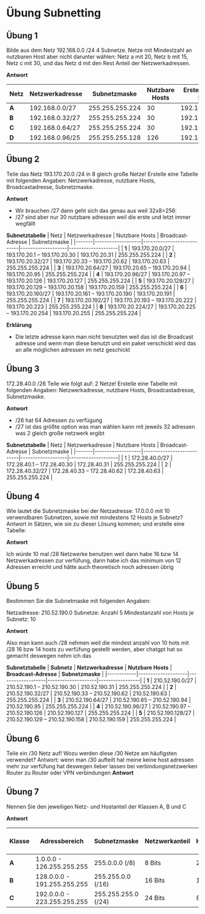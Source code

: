 # Übung Subnetting

## Übung 1

Bilde aus dem Netz 192.168.0.0 /24 4 Subnetze. Netze mit Mindestzahl an nutzbaren Host aber nicht darunter wählen: Netz a mit 20, Netz b mit 15, Netz c mit 30, und das Netz d mit den Rest Anteil der Netzwerkadressen.

**Antwort**

| **Netz**  | **Netzwerkadresse** | **Subnetzmaske** | **Nutzbare Hosts** | **Erste Host-IP** | **Letzte Host-IP** | **Broadcast-Adresse** |
|-----------|---------------------|------------------|--------------------|-------------------|-------------------|--------------------|
| **A**     | 192.168.0.0/27      | 255.255.255.224  | 30                 | 192.168.0.1       | 192.168.0.30       | 192.168.0.31       |
| **B**     | 192.168.0.32/27     | 255.255.255.224  | 30                 | 192.168.0.33      | 192.168.0.62       | 192.168.0.63       |
| **C**     | 192.168.0.64/27     | 255.255.255.224  | 30                 | 192.168.0.65      | 192.168.0.94       | 192.168.0.95       |
| **D**     | 192.168.0.96/25     | 255.255.255.128  | 126                | 192.168.0.97      | 192.168.0.254      | 192.168.0.255      |


## Übung 2

Teile das Netz 193.170.20.0 /24 in 8 gleich große Netze! Erstelle eine Tabelle mit folgenden Angaben:
Netzwerkadresse,               nutzbare Hosts,                    Broadcastadresse,              Subnetzmaske.

**Antwort**

- Wir brauchen /27 dann geht sich das genau aus weil 32x8=256:
- /27 sind aber nur 30 nutzbare adressen weil die erste und letzt immer wegfällt

**Subnetztabelle**
| Netz  | Netzwerkadresse    | Nutzbare Hosts             | Broadcast-Adresse  | Subnetzmaske       |
|-------|-------------------|---------------------------|-------------------|--------------------|
| **1** | 193.170.20.0/27   | 193.170.20.1 – 193.170.20.30  | 193.170.20.31   | 255.255.255.224  |
| **2** | 193.170.20.32/27  | 193.170.20.33 – 193.170.20.62 | 193.170.20.63   | 255.255.255.224  |
| **3** | 193.170.20.64/27  | 193.170.20.65 – 193.170.20.94 | 193.170.20.95   | 255.255.255.224  |
| **4** | 193.170.20.96/27  | 193.170.20.97 – 193.170.20.126 | 193.170.20.127 | 255.255.255.224  |
| **5** | 193.170.20.128/27 | 193.170.20.129 – 193.170.20.158 | 193.170.20.159 | 255.255.255.224  |
| **6** | 193.170.20.160/27 | 193.170.20.161 – 193.170.20.190 | 193.170.20.191 | 255.255.255.224  |
| **7** | 193.170.20.192/27 | 193.170.20.193 – 193.170.20.222 | 193.170.20.223 | 255.255.255.224  |
| **8** | 193.170.20.224/27 | 193.170.20.225 – 193.170.20.254 | 193.170.20.255 | 255.255.255.224  |

**Erklärung**
- Die letzte adresse kann man nicht benutzten weil das ist die Broadcast adresse und wenn man diese benutzt und ein paket verschickt wird das an alle möglichen adressen im netz geschickt



## Übung 3

172.28.40.0 /26 Teile wie folgt auf: 2 Netze!
Erstelle eine Tabelle mit folgenden Angaben:
Netzwerkadresse,               nutzbare Hosts,                    Broadcastadresse,              Subnetzmaske.

**Antwort**

- /26 hat 64 Adressen zu verfügung
- /27 ist das größte option was man wählen kann mit jeweils 32 adressen was 2 gleich große netzwerk ergibt


**Subnetztabelle**
| Netz  | Netzwerkadresse    | Nutzbare Hosts             | Broadcast-Adresse  | Subnetzmaske       |
|-------|-------------------|---------------------------|-------------------|--------------------|
| 1 | 172.28.40.0/27   | 172.28.40.1 – 172.28.40.30  | 172.28.40.31   | 255.255.255.224  |
| 2 | 172.28.40.32/27  | 172.28.40.33 – 172.28.40.62 | 172.28.40.63   | 255.255.255.224  |


## Übung 4

Wie lautet die Subnetzmaske bei der Netzadresse: 17.0.0.0 mit 10 verwendbaren Subnetzen, sowie mit mindestens 12 Hosts je Subnetz?
Antwort in Sätzen, wie sie zu dieser Lösung kommen; und erstelle eine Tabelle:

**Antwort**

Ich würde 10 mal /28 Netzwerke benutzen weil dann habe 16 bzw 14 Netzwerkadressen zur verfüfung, dann habe ich das minimum von 12 Adressen erreicht und hätte auch theoretisch noch adressen übrig

## Übung 5

Bestimmen Sie die Subnetmaske mit folgenden Angaben:

Netzadresse: 210.52.190.0
Subnetze: Anzahl 5
Mindestanzahl von Hosts je Subnetz: 10

**Antwort**

Also man kann auch /28 nehmen weil die mindest anzahl von 10 hots mit /28 16 bzw 14 hosts zu verfüfung gestellt werden, aber chatgpt hat so gemacht deswegen nehm ich das

**Subnetztabelle**
| **Subnetz** | **Netzwerkadresse** | **Nutzbare Hosts** | **Broadcast-Adresse** | **Subnetzmaske** |
|------------|--------------------|-------------------|--------------------|-----------------|
| **1**      | 210.52.190.0/27    | 210.52.190.1 – 210.52.190.30  | 210.52.190.31  | 255.255.255.224 |
| **2**      | 210.52.190.32/27   | 210.52.190.33 – 210.52.190.62 | 210.52.190.63  | 255.255.255.224 |
| **3**      | 210.52.190.64/27   | 210.52.190.65 – 210.52.190.94 | 210.52.190.95  | 255.255.255.224 |
| **4**      | 210.52.190.96/27   | 210.52.190.97 – 210.52.190.126 | 210.52.190.127 | 255.255.255.224 |
| **5**      | 210.52.190.128/27  | 210.52.190.129 – 210.52.190.158 | 210.52.190.159 | 255.255.255.224 |



## Übung 6

Teile  ein /30 Netz auf!    Wozu werden diese /30 Netze am häufigsten verwendet?
Antwort: wenn man /30 aufteilt hat meine keine host adressen mehr zur verfüfung hat deswegen lieber lassen
bei verbindungsnetzwerken Router zu Router oder VPN verbindungen
**Antwort**

## Übung 7

Nennen Sie den jeweiligen Netz- und Hostanteil der Klassen A, B und C

**Antwort**
 
| **Klasse** | **Adressbereich** | **Subnetzmaske** | **Netzwerkanteil** | **Hostanteil** | **Max. Hosts pro Netzwerk** |
|------------|------------------|-----------------|-------------------|---------------|--------------------------|
| **A**      | 1.0.0.0 - 126.255.255.255 | 255.0.0.0  (/8)  | 8 Bits  | 24 Bits | 16.777.214 |
| **B**      | 128.0.0.0 - 191.255.255.255 | 255.255.0.0  (/16) | 16 Bits | 16 Bits | 65.534 |
| **C**      | 192.0.0.0 - 223.255.255.255 | 255.255.255.0  (/24) | 24 Bits | 8 Bits | 254 |

